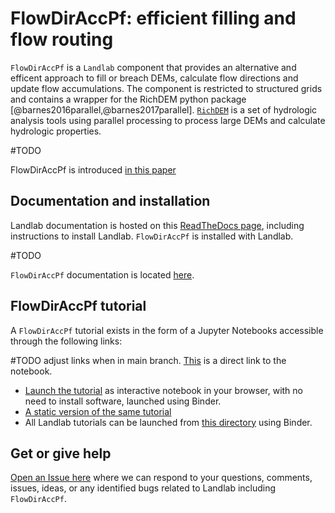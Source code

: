 # FlowDirAccPf: efficient filling and flow routing



``FlowDirAccPf`` is a ``Landlab`` component that provides an alternative and efficent approach to fill or breach DEMs, calculate flow directions and update flow accumulations. The component is restricted to structured grids and contains a wrapper for the RichDEM python package [@barnes2016parallel,@barnes2017parallel]. [``RichDEM``](https://richdem.readthedocs.io/en/latest/intro.html) is a set of hydrologic analysis tools using parallel processing to process large DEMs and calculate hydrologic properties.

#TODO

FlowDirAccPf is introduced [in this paper]()


## Documentation and installation

Landlab documentation is hosted on this [ReadTheDocs page](https://landlab.readthedocs.io/en/release),
including instructions to install Landlab. ``FlowDirAccPf`` is installed with
Landlab.

#TODO

``FlowDirAccPf`` documentation is located [here](https://landlab.readthedocs.io/en/release/reference/components/FlowDirAccPf.html).

## FlowDirAccPf tutorial

A ``FlowDirAccPf`` tutorial exists in the form of a Jupyter Notebooks accessible
through the following links:

#TODO adjust links when in main branch. [This](https://github.com/BCampforts/landlab/blob/bc/priority_flood/notebooks/tutorials/flow_direction_and_accumulation/PriorityFlood_realDEMs.ipynb) is a direct link to the notebook. 

- [Launch the tutorial](https://mybinder.org/v2/gh/BCampforts/landlab/blob/bc/priority_flood/notebooks/tutorials/PriorityFlood/PriorityFlood_realDEMs.ipynb)
as interactive notebook in your browser, with no need to install software,
launched using Binder.
- [A static version of the same tutorial](https://nbviewer.jupyter.org/github/BCampforts/landlab/blob/bc/priority_flood/notebooks/tutorials/PriorityFlood/PriorityFlood_realDEMs.ipynb)
- All Landlab tutorials can be launched from [this directory](https://mybinder.org/v2/gh/landlab/landlab/release?filepath=notebooks/welcome.ipynb) using Binder.

## Get or give help

[Open an Issue here](https://github.com/landlab/landlab/issues) where we can
respond to your questions, comments, issues, ideas, or any identified bugs
related to Landlab including ``FlowDirAccPf``.
